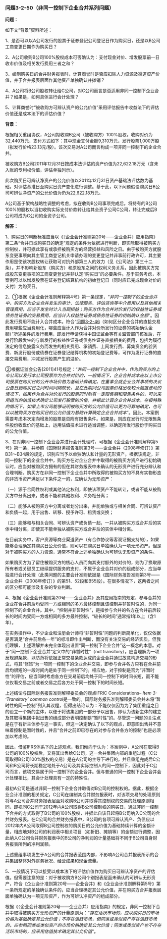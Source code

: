 ### 问题3-2-50（非同一控制下企业合并系列问题）

**问题：**

如下文“背景”资料所述：

1、是否可以以A公司发行的股票于证券登记公司登记日作为购买日，还是以B公司工商变更日期作为购买日？

2、A公司收购B公司100%股权成本可否确认为：支付现金对价、增发股票前一日收市价值及相关发行费用三者之和？

3、编制购买日的合并财务报表时，计算商誉时是否应扣除人力资源及渠道资产价值，并于合并报表层面作其他资产单独确认并摊销？

4、A公司将B公司股权转让给C公司，对C公司而言是否适用非同一控制下企业合并？如果是，如何具体进行会计处理？

5、计算商誉时“被收购方可辨认资产的公允价值”采用评估报告中收益法下的评估价值还是成本法下的评估价值？

**背景：**

根据相关重组协议，A公司拟收购B公司（被收购方）100%股权，收购对价为32,440万元，支付方式如下：其中现金支付金额9,310万元，发行股票1,000万股（拟发行价格23.13元/股）。该次交易对A公司而言构成一项非同一控制下的企业合并。

被收购方B公司2011年12月31日按成本法评估的资产价值为22,622.18万元（含未入账的专利权价值，评估单独列示）。

此次购买日可辨认净资产的公允价值以2011年12月31日资产基础法评估数为基础，对评估基准日至购买日资产变化进行调整。基于此，以下问题假设购买日B公司可辨认净资产的公允价值为仍为22,622.18万元。

A公司基于架构战略性调整的考虑，拟在收购B公司事项完成后，将持有的B公司100%的股权以当初收购实际支付价款转让给其全资子公司C公司，转让完成后B公司将成为C公司的全资子公司。

**解答：**

1、购买日的判断标准应当以《〈企业会计准则第20号——企业合并〉应用指南》第二条“合并日或购买日的确定”规定的条件为依据进行判断，即实际取得被购买方控制权，并可据此享有或承担被购买方的经营损益和风险之日。由于被购买方就股东变更事项向其主管工商登记机关申请办理的变更登记并非事前行政许可，其主要作用是使该次股权转让获取可对抗外部第三人的效力（见《公司法》第三十二条），并不影响新股东（购买方）和原股东之间的权利义务关系，因此被购买方完成股东变更事项的工商变更登记并非认定“购买日”的必要条件。基于实务考虑，本案例可以以增发股票在证券登记结算机构的初始登记日（同时应已完成现金对价的支付）为购买日。

2、①根据《企业会计准则解释第4号》第一条规定，“*非同一控制下的企业合并中，购买方为企业合并发生的审计、法律服务、评估咨询等中介费用以及其他相关管理费用，应当于发生时计入当期损益；购买方作为合并对价发行的权益性证券或债务性证券的交易费用，应当计入权益性证券或债务性证券的初始确认金额*”。因此发行费用不能计入合并成本。符合“[问题3-2-46](#_Hlk407575489)（如何区分企业合并的直接交易费用哪些应当费用化，哪些应当计入作为合并对价所发行的证券的初始确认金额）”所述条件的发行费用，即发行申请获得中国证监会等有关监管部门核准后，在发行阶段发生的与新发行的权益性证券或债务性证券直接相关的费用，包括为履行法定的信息披露义务而发生的相关费用、承销费、上网发行费、募集资金的验资费、新发行股份或债券在证券登记结算机构的初始登记费等，可作为发行证券的直接交易费用，冲减发行股票产生的溢价。

②根据证监会公告[2011]41号规定：“*非同一控制下企业合并中，作为购买方的上市公司以发行本公司股票作为合并对价的，一般情况下，企业合并成本应以上市公司股票在购买日的公开市场价格为基础计算确定。在董事会就企业合并事项的决议公告日到购买日之间时间间隔较长，且在此期间公司股票价格出现较大幅度波动的情况下，如果作为合并对价发行的股票同时附有一定限售期和限售条件的，可以采用适当的估值技术确定公司发行股票的价值，并据此计算企业合并成本。在极特殊的情况下，如果上市公司能够证明被购买方的公允价值可以更为可靠地确定，也可以以被购买方在购买日的公允价值为基础计算确定企业合并成本*”。因此，本案例需要考虑本次定向增发的股票是否附有限售条件。如果是，则应在发行时无限售条件股份收盘价的基础上，运用估值技术进行适当调整，以确定所发行股份于购买日的公允价值。

3、在对非同一控制下企业合并进行会计处理时，可根据《企业会计准则解释第5号》第一条，并参照《国际财务报告准则第3号——企业合并（2008年修订）》第B31～B34段的规定，识别应当予以单独确认和计量的无形资产。根据该规定，非同一控制下的企业合并中，购买方在对企业合并中取得的被购买方资产进行初始确认时，应当对被购买方拥有的但在其财务报表中未确认的无形资产进行充分辨认和合理判断。购买方在非同一控制下企业合并中所取得的被购买方的不具有实物形态的非货币资产满足以下条件之一的，应确认为无形资产：

（一）源于合同性权利或其他法定权利，即使该项资产不能转让，或者不能从被购买方中分离出来，或者不能和其他权利、义务相分离；

（二）能够从被购买方中分离或者划分出来，并能单独或与相关合同、可辨认资产和负债一起，用于出售、转移、授予许可、租赁或交换；

（三）能够和与相关合同、可辨认资产或负债一起，一并从被购买方或合并后的实体中相分离，即使其不能单独从被购买方或合并后的实体中相分离。

在目前实务中，客户资源等商业渠道资产（有合作协议等客观证据支持的），如果能够合理确定其购买日公允价值，则可以在购买日单独确认为一项无形资产。但是对于被购买方的人力资源，通常不符合上述单独确认为可辨认无形资产的条件。

如果购买方为了留住被购买方的核心人员而向其支付额外的对价的，则为了换取原所有者或关键员工继续提供服务的支付，不属于企业合并对价的组成部分，应当单独进行会计处理（此类问题的主要会计准则依据是《国际财务报告准则第3号——企业合并（2008年修订）》的第51、52段和B55段）。在很多情况下，这两者之间的区分都可能涉及复杂的专业判断。

4、根据《企业会计准则第20号——企业合并》及其应用指南的规定，参与合并的企业在合并前后均受同一方或相同的多方最终控制且该控制并非暂时性的，为同一控制下的企业合并。其中，“控制并非暂时性”，是指参与合并的各方在合并前后较长的时间内受同一方或相同的多方最终控制，“较长的时间”通常指1年以上（含1年）。

在实务操作中，不少企业和注册会计师将“非暂时性”问题的判断简单化，仅仅依据是否满足“合并前后各一年”的标准即作出判断，而没有关注交易的经济实质。但我们理解，上述理解并未完全体现出设置“同一控制下企业合并”这一概念的本意。对于“同一控制下企业合并”定义中的“非暂时性”（not
transitory），应当理解为一项反规避条款，以防范将依据正常交易条款达成的企业合并通过故意构造交易的形式，将其“修饰”为一项同一控制下的企业合并交易，即参与合并各方只有在合并前后均很短的一段时间内是处于同一控制下的。相应地，对于控制是否为“非暂时性”的评估，应当同时考虑各方在交易前后均处于同一控制下的时间长短，而不能仅仅看交易之前或者交易之后各方处于同一控制下的时间长短。

上述结论与国际财务报告准则解释委员会的观点IFRIC Considerations– *Item 3:
‘Transitory’ common
control*是一致的。国际财务报告准则解释委员会并未将“暂时性的同一控制”列入其议程，但得出结论认为：不能仅仅因为为了集团重组之目的设立一个新的主体，以便于将该集团的一部分予以出售，即认为该新主体的建立及其取得集团中拟出售的组成部分表明控制是“暂时性”的。尽管这一问题的关注点是在于有新主体参与这一事实，但这一决定确认了以下的观点，即意图出售并不意味着控制是暂时性的，并且“合并之前即已存在的对参与合并各方的控制”也是必须加以考虑的。

因此，借鉴IFRS体系下的上述观点，我们倾向于认为：本案例中，A公司在取得B公司的100%股权后，又将其出售给C公司，这一合并集团内部的重组过程（C公司取得B公司100%股权的交易）是在A公司的主导下进行的，并且重组完成后C公司和B公司将长期稳定地处于A公司及其实际控制人的同一控制下，因此对于C公司而言，该项交易属于同一控制下的企业合并。但与普通的同一控制下企业合并会计处理相比，其会计处理具有一定的特殊性。

最初A公司是通过非同一控制下企业合并取得对B公司的控制权的。据此，根据企业会计准则的相关规定，C公司在编制其合并财务报表时，对该项交易的处理原则将与A公司合并财务报表层面对收购B公司并取得其控制权的交易的处理原则相同，即视同C公司于2012年内A公司取得B公司控制权的购买日，通过非同一控制下合并的方式取得了B公司的100%股权，并据此自该日起将B公司纳入C公司的合并财务报表。在C公司的合并财务报表中，B公司的各项可辨认资产、负债应以2012年内A公司取得B公司控制权的购买日的公允价值为基础持续计算的金额计量，相应地对B公司的利润表中相关项目（如折旧、摊销等）的金额进行调整，因此纳入C公司合并财务报表中的B公司的净利润的计量基础将不同于B公司自身财务报表所列的净利润额。

上述重组事项发生于A公司的合并报表范围内部，不影响A公司合并报表所示的合并集团整体对外财务状况、经营成果和现金流量。

5、一般情况下可以接受以成本法下的评估价值作为购买日可辨认净资产的评估值。但需要注意的是：对于被收购方B公司个别报表层面未确认的可辨认无形资产，符合《企业会计准则第20号——企业合并》和《企业会计准则解释第5号》第一条所规定的单独确认条件的，应当合理确定其公允价值，并在购买方合并报表层面单独确认为一项无形资产，作为可辨认净资产的组成部分。

根据《〈企业会计准则第20号——企业合并〉应用指南》的规定，非同一控制下合并中取得被购买方无形资产的计量原则为：“*存在活跃市场的，应以购买日的市场价格为基础确定其公允价值；不存在活跃市场，但同类或类似资产存在活跃市场的，应参照同类或类似资产的市场价格确定其公允价值；同类或类似资产也不存在活跃市场的，应采用估值技术确定其公允价值*”。